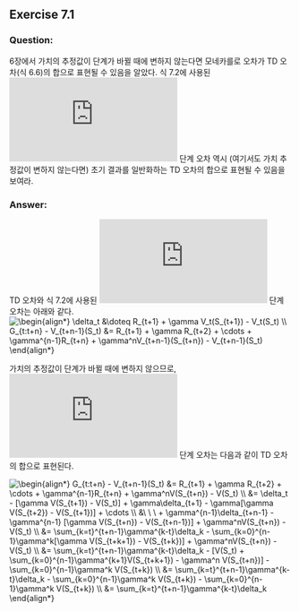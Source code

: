 ## Exercise 7.1

### Question:

6장에서 가치의 추정값이 단계가 바뀔 때에 변하지 않는다면 모네카를로 오차가 TD 오차(식 6.6)의 합으로 표현될 수 있음을 알았다. 식 7.2에 사용된 ![equation](https://latex.codecogs.com/svg.latex?n) 단계 오차 역시 (여기서도 가치 추정값이 변하지 않는다면) 초기 결과를 일반화하는 TD 오차의 합으로 표현될 수 있음을 보여라.

### Answer:

TD 오차와 식 7.2에 사용된 ![equation](https://latex.codecogs.com/svg.latex?n) 단계 오차는 아래와 같다.
<img src="https://latex.codecogs.com/svg.latex?\inline&space;\begin{align*}&space;\delta_t&space;&\doteq&space;R_{t&plus;1}&space;&plus;&space;\gamma&space;V_t(S_{t&plus;1})&space;-&space;V_t(S_t)&space;\\&space;G_{t:t&plus;n}&space;-&space;V_{t&plus;n-1}(S_t)&space;&=&space;R_{t&plus;1}&space;&plus;&space;\gamma&space;R_{t&plus;2}&space;&plus;&space;\cdots&space;&plus;&space;\gamma^{n-1}R_{t&plus;n}&space;&plus;&space;\gamma^nV_{t&plus;n-1}(S_{t&plus;n})&space;-&space;V_{t&plus;n-1}(S_t)&space;\end{align*}" title="\begin{align*} \delta_t &\doteq R_{t+1} + \gamma V_t(S_{t+1}) - V_t(S_t) \\ G_{t:t+n} - V_{t+n-1}(S_t) &= R_{t+1} + \gamma R_{t+2} + \cdots + \gamma^{n-1}R_{t+n} + \gamma^nV_{t+n-1}(S_{t+n}) - V_{t+n-1}(S_t) \end{align*}" />

가치의 추정값이 단계가 바뀔 때에 변하지 않으므로, ![equation](https://latex.codecogs.com/svg.latex?n) 단계 오차는 다음과 같이 TD 오차의 합으로 표현된다.

<img src="https://latex.codecogs.com/svg.latex?\inline&space;\begin{align*}&space;G_{t:t&plus;n}&space;-&space;V_{t&plus;n-1}(S_t)&space;&=&space;R_{t&plus;1}&space;&plus;&space;\gamma&space;R_{t&plus;2}&space;&plus;&space;\cdots&space;&plus;&space;\gamma^{n-1}R_{t&plus;n}&space;&plus;&space;\gamma^nV(S_{t&plus;n})&space;-&space;V(S_t)&space;\\&space;&=&space;\delta_t&space;-&space;[\gamma&space;V(S_{t&plus;1})&space;-&space;V(S_t)]&space;&plus;&space;\gamma\delta_{t&plus;1}&space;-&space;\gamma[\gamma&space;V(S_{t&plus;2})&space;-&space;V(S_{t&plus;1})]&space;&plus;&space;\cdots&space;\\&space;&\&space;\&space;\&space;&plus;&space;\gamma^{n-1}\delta_{t&plus;n-1}&space;-&space;\gamma^{n-1}&space;[\gamma&space;V(S_{t&plus;n})&space;-&space;V(S_{t&plus;n-1})]&space;&plus;&space;\gamma^nV(S_{t&plus;n})&space;-&space;V(S_t)&space;\\&space;&=&space;\sum_{k=t}^{t&plus;n-1}\gamma^{k-t}\delta_k&space;-&space;\sum_{k=0}^{n-1}\gamma^k[\gamma&space;V(S_{t&plus;k&plus;1})&space;-&space;V(S_{t&plus;k})]&space;&plus;&space;\gamma^nV(S_{t&plus;n})&space;-&space;V(S_t)&space;\\&space;&=&space;\sum_{k=t}^{t&plus;n-1}\gamma^{k-t}\delta_k&space;-&space;[V(S_t)&space;&plus;&space;\sum_{k=0}^{n-1}\gamma^{k&plus;1}V(S_{t&plus;k&plus;1})&space;-&space;\gamma^n&space;V(S_{t&plus;n})]&space;-&space;\sum_{k=0}^{n-1}\gamma^k&space;V(S_{t&plus;k})&space;\\&space;&=&space;\sum_{k=t}^{t&plus;n-1}\gamma^{k-t}\delta_k&space;-&space;\sum_{k=0}^{n-1}\gamma^k&space;V(S_{t&plus;k})&space;-&space;\sum_{k=0}^{n-1}\gamma^k&space;V(S_{t&plus;k})&space;\\&space;&=&space;\sum_{k=t}^{t&plus;n-1}\gamma^{k-t}\delta_k&space;\end{align*}" title="\begin{align*} G_{t:t+n} - V_{t+n-1}(S_t) &= R_{t+1} + \gamma R_{t+2} + \cdots + \gamma^{n-1}R_{t+n} + \gamma^nV(S_{t+n}) - V(S_t) \\ &= \delta_t - [\gamma V(S_{t+1}) - V(S_t)] + \gamma\delta_{t+1} - \gamma[\gamma V(S_{t+2}) - V(S_{t+1})] + \cdots \\ &\ \ \ + \gamma^{n-1}\delta_{t+n-1} - \gamma^{n-1} [\gamma V(S_{t+n}) - V(S_{t+n-1})] + \gamma^nV(S_{t+n}) - V(S_t) \\ &= \sum_{k=t}^{t+n-1}\gamma^{k-t}\delta_k - \sum_{k=0}^{n-1}\gamma^k[\gamma V(S_{t+k+1}) - V(S_{t+k})] + \gamma^nV(S_{t+n}) - V(S_t) \\ &= \sum_{k=t}^{t+n-1}\gamma^{k-t}\delta_k - [V(S_t) + \sum_{k=0}^{n-1}\gamma^{k+1}V(S_{t+k+1}) - \gamma^n V(S_{t+n})] - \sum_{k=0}^{n-1}\gamma^k V(S_{t+k}) \\ &= \sum_{k=t}^{t+n-1}\gamma^{k-t}\delta_k - \sum_{k=0}^{n-1}\gamma^k V(S_{t+k}) - \sum_{k=0}^{n-1}\gamma^k V(S_{t+k}) \\ &= \sum_{k=t}^{t+n-1}\gamma^{k-t}\delta_k \end{align*}" />
